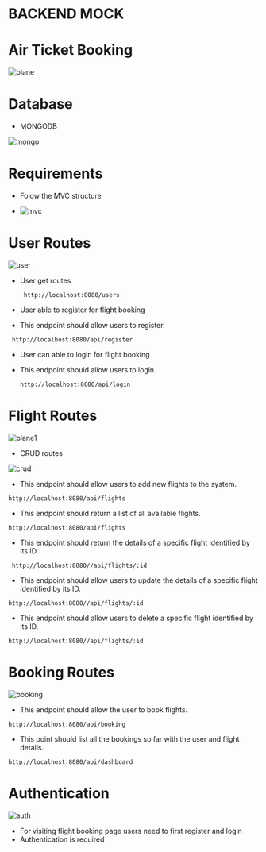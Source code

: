 # BACKEND MOCK

# Air Ticket Booking

![plane](https://user-images.githubusercontent.com/112810259/234212763-4d288e3e-cdbe-4323-b9d0-26ce5490ce94.jpeg)

# Database

- MONGODB

![mongo](https://user-images.githubusercontent.com/112810259/234212464-2585f09c-10a5-43f3-9bba-d07e7a9305e0.jpeg)

# Requirements

- Folow the MVC structure

- ![mvc](https://user-images.githubusercontent.com/112810259/234213154-60763da8-b5fe-4cdd-8291-b93c3c65dcea.png)

# User Routes

![user](https://user-images.githubusercontent.com/112810259/234217728-2b8ef8f6-6714-466d-86c6-0ffa88e50e37.png)

- User get routes


  ` http://localhost:8080/users`

- User able to register for flight booking
- This endpoint should allow users to register.

` http://localhost:8080/api/register`

- User can able to login for flight booking
- This endpoint should allow users to login.

  `http://localhost:8080/api/login`

# Flight Routes

![plane1](https://user-images.githubusercontent.com/112810259/234218005-4e95db14-6176-4605-b3bf-aa52ec300350.jpeg)

- CRUD routes

![crud](https://user-images.githubusercontent.com/112810259/234218251-b1c318f0-ab7d-4a47-b5a0-30b66a009ae1.jpg)


- This endpoint should allow users to add new flights to the system.


`http://localhost:8080/api/flights `

- This endpoint should return a list of all available flights.

`http://localhost:8080/api/flights`

- This endpoint should return the details of a specific flight identified by its ID.

` http://localhost:8080//api/flights/:id`

- This endpoint should allow users to update the details of a specific flight identified by its ID.

`http://localhost:8080//api/flights/:id `

- This endpoint should allow users to delete a specific flight identified by its ID.

`http://localhost:8080//api/flights/:id`

# Booking Routes

![booking](https://user-images.githubusercontent.com/112810259/234218420-ebc5441c-b223-46f0-afb5-ff797b667a7e.jpeg)

- This endpoint should allow the user to book flights.


`http://localhost:8080/api/booking`

- This point should list all the bookings so far with the user and flight details.

`http://localhost:8080/api/dashboard`


# Authentication

![auth](https://user-images.githubusercontent.com/112810259/234218573-c750b690-9eee-473e-95ac-1d090cb4004b.jpeg)

- For visiting flight booking page users need to first register and login
- Authentication is required
